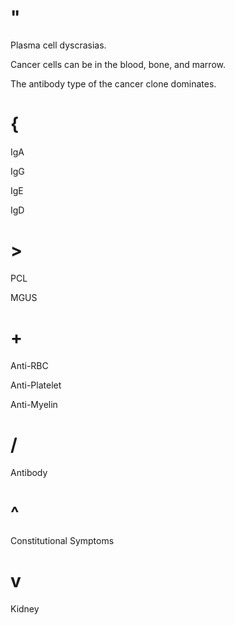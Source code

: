 # "

Plasma cell dyscrasias.

Cancer cells can be in the blood, bone, and marrow.

The antibody type of the cancer clone dominates.

# {

IgA

IgG

IgE

IgD

# >

PCL

MGUS

# +

Anti-RBC

Anti-Platelet

Anti-Myelin

# /

Antibody

# ^

Constitutional Symptoms

# v

Kidney
